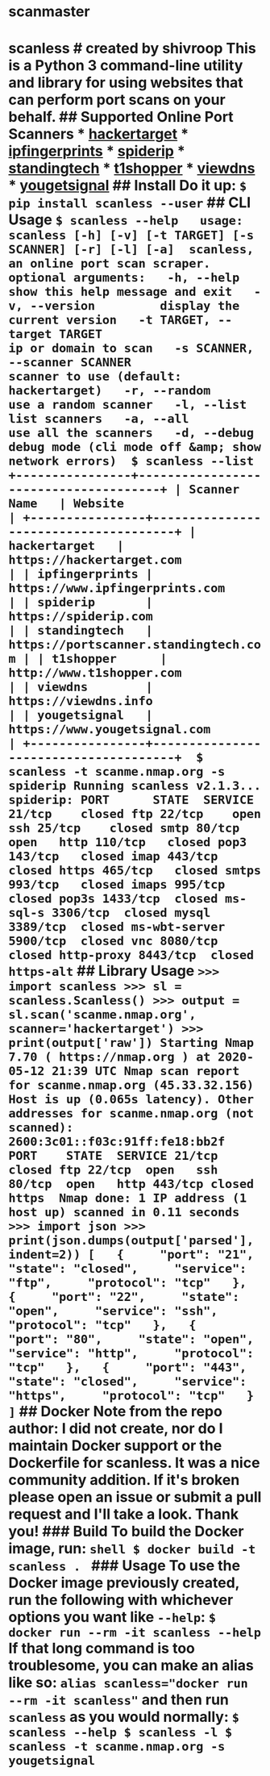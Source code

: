 # scanmaster
# scanless # created by shivroop This is a Python 3 command-line utility and library for using websites that can perform port scans on your behalf.  ## Supported Online Port Scanners  * [hackertarget](https://hackertarget.com/nmap-online-port-scanner/) * [ipfingerprints](http://www.ipfingerprints.com/portscan.php) * [spiderip](https://spiderip.com/online-port-scan.php) * [standingtech](https://portscanner.standingtech.com/) * [t1shopper](http://www.t1shopper.com/tools/port-scan/) * [viewdns](http://viewdns.info/) * [yougetsignal](http://www.yougetsignal.com/tools/open-ports/)  ## Install  Do it up: ``` $ pip install scanless --user ```  ## CLI Usage  ``` $ scanless --help   usage: scanless [-h] [-v] [-t TARGET] [-s SCANNER] [-r] [-l] [-a]  scanless, an online port scan scraper.  optional arguments:   -h, --help            show this help message and exit   -v, --version         display the current version   -t TARGET, --target TARGET                         ip or domain to scan   -s SCANNER, --scanner SCANNER                         scanner to use (default: hackertarget)   -r, --random          use a random scanner   -l, --list            list scanners   -a, --all             use all the scanners   -d, --debug           debug mode (cli mode off &amp; show network errors)  $ scanless --list +----------------+--------------------------------------+ | Scanner Name   | Website                              | +----------------+--------------------------------------+ | hackertarget   | https://hackertarget.com             | | ipfingerprints | https://www.ipfingerprints.com       | | spiderip       | https://spiderip.com                 | | standingtech   | https://portscanner.standingtech.com | | t1shopper      | http://www.t1shopper.com             | | viewdns        | https://viewdns.info                 | | yougetsignal   | https://www.yougetsignal.com         | +----------------+--------------------------------------+  $ scanless -t scanme.nmap.org -s spiderip Running scanless v2.1.3...  spiderip: PORT      STATE  SERVICE 21/tcp    closed ftp 22/tcp    open   ssh 25/tcp    closed smtp 80/tcp    open   http 110/tcp   closed pop3 143/tcp   closed imap 443/tcp   closed https 465/tcp   closed smtps 993/tcp   closed imaps 995/tcp   closed pop3s 1433/tcp  closed ms-sql-s 3306/tcp  closed mysql 3389/tcp  closed ms-wbt-server 5900/tcp  closed vnc 8080/tcp  closed http-proxy 8443/tcp  closed https-alt ```  ## Library Usage  ``` >>> import scanless >>> sl = scanless.Scanless() >>> output = sl.scan('scanme.nmap.org', scanner='hackertarget') >>> print(output['raw']) Starting Nmap 7.70 ( https://nmap.org ) at 2020-05-12 21:39 UTC Nmap scan report for scanme.nmap.org (45.33.32.156) Host is up (0.065s latency). Other addresses for scanme.nmap.org (not scanned): 2600:3c01::f03c:91ff:fe18:bb2f  PORT    STATE  SERVICE 21/tcp  closed ftp 22/tcp  open   ssh 80/tcp  open   http 443/tcp closed https  Nmap done: 1 IP address (1 host up) scanned in 0.11 seconds >>> import json >>> print(json.dumps(output['parsed'], indent=2)) [   {     "port": "21",     "state": "closed",     "service": "ftp",     "protocol": "tcp"   },   {     "port": "22",     "state": "open",     "service": "ssh",     "protocol": "tcp"   },   {     "port": "80",     "state": "open",     "service": "http",     "protocol": "tcp"   },   {     "port": "443",     "state": "closed",     "service": "https",     "protocol": "tcp"   } ] ```  ## Docker  **Note from the repo author:** I did not create, nor do I maintain Docker support or the Dockerfile for scanless. It was a nice community addition. If it's broken please open an issue or submit a pull request and I'll take a look. Thank you!  ### Build  To build the Docker image, run: ```shell $ docker build -t scanless . ```  ### Usage  To use the Docker image previously created, run the following with whichever options you want like `--help`: ``` $ docker run --rm -it scanless --help ```  If that long command is too troublesome, you can make an alias like so: `alias scanless="docker run --rm -it scanless"` and then run `scanless` as you would normally: ``` $ scanless --help $ scanless -l $ scanless -t scanme.nmap.org -s yougetsignal ```
